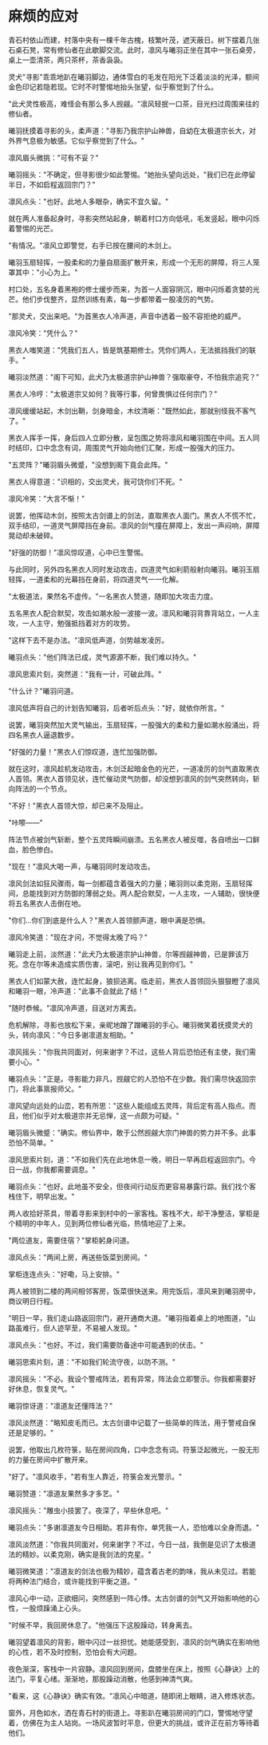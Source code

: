 # 麻烦的应对

青石村依山而建，村落中央有一棵千年古槐，枝繁叶茂，遮天蔽日。树下摆着几张石桌石凳，常有修仙者在此歇脚交流。此时，凛风与曦羽正坐在其中一张石桌旁，桌上一壶清茶，两只茶杯，茶香袅袅。

灵犬"寻影"乖乖地趴在曦羽脚边，通体雪白的毛发在阳光下泛着淡淡的光泽，额间金色印记若隐若现。它时不时警惕地抬头张望，似乎察觉到了什么。

"此犬灵性极高，难怪会有那么多人觊觎。"凛风轻抿一口茶，目光扫过周围来往的修仙者。

曦羽抚摸着寻影的头，柔声道："寻影乃我宗护山神兽，自幼在太极道宗长大，对外界气息极为敏感。它似乎察觉到了什么。"

凛风眉头微挑："可有不妥？"

曦羽摇头："不确定，但寻影很少如此警惕。"她抬头望向远处，"我们已在此停留半日，不如启程返回宗门？"

凛风点头："也好。此地人多眼杂，确实不宜久留。"

就在两人准备起身时，寻影突然站起身，朝着村口方向低吼，毛发竖起，眼中闪烁着警惕的光芒。

"有情况。"凛风立即警觉，右手已按在腰间的木剑上。

曦羽玉扇轻挥，一股柔和的力量自扇面扩散开来，形成一个无形的屏障，将三人笼罩其中："小心为上。"

村口处，五名身着黑袍的修士缓步而来，为首一人面容阴沉，眼中闪烁着贪婪的光芒。他们步伐整齐，显然训练有素，每一步都带着一股凌厉的气势。

"那灵犬，交出来吧。"为首黑衣人冷声道，声音中透着一股不容拒绝的威严。

凛风冷笑："凭什么？"

黑衣人嗤笑道："凭我们五人，皆是筑基期修士。凭你们两人，无法抵挡我们的联手。"

曦羽淡然道："阁下可知，此犬乃太极道宗护山神兽？强取豪夺，不怕我宗追究？"

黑衣人冷哼："太极道宗又如何？我等行事，何曾畏惧过任何宗门？"

凛风缓缓站起，木剑出鞘，剑身暗金，木纹清晰："既然如此，那就别怪我不客气了。"

黑衣人挥手一挥，身后四人立即分散，呈包围之势将凛风和曦羽围在中间。五人同时结印，口中念念有词，周围灵气开始向他们汇聚，形成一股强大的压力。

"五灵阵？"曦羽眉头微蹙，"没想到阁下竟会此阵。"

黑衣人得意道："识相的，交出灵犬，我可饶你们不死。"

凛风冷笑："大言不惭！"

说罢，他挥动木剑，按照太古剑谱上的剑法，直取黑衣人面门。黑衣人不慌不忙，双手结印，一道灵气屏障挡在身前。凛风的剑气撞在屏障上，发出一声闷响，屏障晃动却未破碎。

"好强的防御！"凛风惊叹道，心中已生警惕。

与此同时，另外四名黑衣人同时发动攻击，四道灵气如利箭般射向曦羽。曦羽玉扇轻挥，一道柔和的光幕挡在身前，将四道灵气一一化解。

"太极道法，果然名不虚传。"一名黑衣人赞道，随即加大攻击力度。

五名黑衣人配合默契，攻击如潮水般一波接一波。凛风和曦羽背靠背站立，一人主攻，一人主守，勉强抵挡着对方的攻势。

"这样下去不是办法。"凛风低声道，剑势越发凌厉。

曦羽点头："他们阵法已成，灵气源源不断，我们难以持久。"

凛风思索片刻，突然道："我有一计，可破此阵。"

"什么计？"曦羽问道。

凛风低声将自己的计划告知曦羽，后者听后点头："好，就依你所言。"

说罢，曦羽突然加大灵气输出，玉扇轻挥，一股强大的柔和力量如潮水般涌出，将四名黑衣人逼退数步。

"好强的力量！"黑衣人们惊叹道，连忙加强防御。

就在这时，凛风趁机发动攻击，木剑泛起暗金色的光芒，一道凌厉的剑气直取黑衣人首领。黑衣人首领见状，连忙催动灵气防御，却没想到凛风的剑气突然转向，斩向阵法的一个节点。

"不好！"黑衣人首领大惊，却已来不及阻止。

"咔嚓——"

阵法节点被剑气斩断，整个五灵阵瞬间崩溃。五名黑衣人被反噬，各自喷出一口鲜血，脸色惨白。

"现在！"凛风大喝一声，与曦羽同时发动攻击。

凛风剑法如狂风骤雨，每一剑都蕴含着强大的力量；曦羽则以柔克刚，玉扇轻挥间，总能找到对方防御的薄弱之处。两人配合默契，一人主攻，一人辅助，很快便将五名黑衣人击倒在地。

"你们...你们到底是什么人？"黑衣人首领颤声道，眼中满是恐惧。

凛风冷笑道："现在才问，不觉得太晚了吗？"

曦羽走上前，淡然道："此犬乃太极道宗护山神兽，尔等觊觎神兽，已是罪该万死。念在尔等未造成实质伤害，滚吧，别让我再见到你们。"

黑衣人们如蒙大赦，连忙起身，狼狈逃离。临走前，黑衣人首领回头狠狠瞪了凛风和曦羽一眼，冷声道："此事不会就此了结！"

"随时恭候。"凛风冷声道，目送对方离去。

危机解除，寻影也放松下来，亲昵地蹭了蹭曦羽的手心。曦羽微笑着抚摸灵犬的头，转向凛风："今日多谢凛道友相助。"

凛风摇头："你我共同面对，何来谢字？不过，这些人背后恐怕还有主使，我们需要小心。"

曦羽点头："正是。寻影能力非凡，觊觎它的人恐怕不在少数。我们需尽快返回宗门，将此事禀报师父。"

凛风望向远处的山峦，若有所思："这些人能组成五灵阵，背后定有高人指点。而且，他们似乎对太极道宗并无忌惮，这一点颇为可疑。"

曦羽眉头微蹙："确实。修仙界中，敢于公然觊觎大宗门神兽的势力并不多。此事恐怕不简单。"

凛风思索片刻，道："不如我们先在此地休息一晚，明日一早再启程返回宗门。今日一战，你我都需要调息。"

曦羽点头："也好。此地虽不安全，但夜间行动反而更容易暴露行踪。我们找个客栈住下，明早出发。"

两人收拾好茶具，带着寻影来到村中的一家客栈。客栈不大，却干净整洁，掌柜是个精明的中年人，见到两位修仙者光临，热情地迎了上来。

"两位道友，需要住宿？"掌柜躬身问道。

凛风点头："两间上房，再送些饭菜到房间。"

掌柜连连点头："好嘞，马上安排。"

两人被领到二楼的两间相邻客房，饭菜很快送来。用完饭后，凛风来到曦羽房中，商议明日行程。

"明日一早，我们走山路返回宗门，避开通商大道。"曦羽指着桌上的地图道，"山路虽难行，但人迹罕至，不易被人发现。"

凛风点头："也好。不过，我们需要防备途中可能遇到的伏击。"

曦羽思索片刻，道："不如我们轮流守夜，以防不测。"

凛风摇头："不必。我设个警戒阵法，若有异常，阵法会立即警示。你我都需要好好休息，恢复灵气。"

曦羽惊讶道："凛道友还懂阵法？"

凛风淡然道："略知皮毛而已。太古剑谱中记载了一些简单的阵法，用于警戒自保还是足够的。"

说罢，他取出几枚符箓，贴在房间四角，口中念念有词。符箓泛起微光，一股无形的力量在房间中扩散开来。

"好了。"凛风收手，"若有生人靠近，符箓会发光警示。"

曦羽赞道："凛道友果然多才多艺。"

凛风摇头："雕虫小技罢了。夜深了，早些休息吧。"

曦羽点头："多谢凛道友今日相助。若非有你，单凭我一人，恐怕难以全身而退。"

凛风淡然道："你我共同面对，何来谢字？不过，今日一战，我倒是见识了太极道法的精妙。以柔克刚，确实是我剑法的克星。"

曦羽微笑道："凛道友的剑法也极为精妙，蕴含着古老的韵味，我从未见过。若能将两种法门结合，或许能找到平衡之道。"

凛风心中一动，正欲细问，突然感到一阵心悸。太古剑谱的剑气又开始影响他的心性，一股烦躁涌上心头。

"时候不早，我回房休息了。"他强压下这股躁动，转身离去。

曦羽望着凛风的背影，眼中闪过一丝担忧。她能感受到，凛风的剑气确实在影响他的心性，若不及时控制，恐怕会有大问题。

夜色渐深，客栈中一片寂静。凛风回到房间，盘膝坐在床上，按照《心静诀》上的法门，平复心绪。渐渐地，那股躁动消散，他感到神清气爽。

"看来，这《心静诀》确实有效。"凛风心中暗道，随即闭上眼睛，进入修炼状态。

窗外，月色如水，洒在青石村的街道上。寻影趴在曦羽房间的门口，警惕地守望着，仿佛在为主人站岗。一场风波暂时平息，但更大的挑战，或许正在前方等待着他们。
